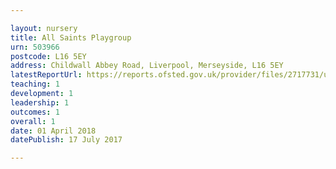 ```yaml
---

layout: nursery
title: All Saints Playgroup
urn: 503966
postcode: L16 5EY
address: Childwall Abbey Road, Liverpool, Merseyside, L16 5EY
latestReportUrl: https://reports.ofsted.gov.uk/provider/files/2717731/urn/503966.pdf
teaching: 1
development: 1
leadership: 1
outcomes: 1
overall: 1
date: 01 April 2018 
datePublish: 17 July 2017

---
```


